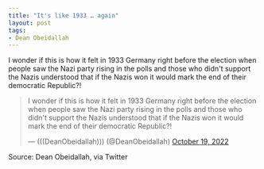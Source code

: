 ```yaml
---
title: "It's like 1933 … again"
layout: post
tags:
- Dean Obeidallah
---
```


I wonder if this is how it felt in 1933 Germany right before the election when people saw the Nazi party rising in the polls and those who didn't support the Nazis understood that if the Nazis won it would mark the end of their democratic Republic?!

<blockquote class="twitter-tweet"><p lang="en" dir="ltr">I wonder if this is how it felt in 1933 Germany right before the election when people saw the Nazi party rising in the polls and those who didn't support the Nazis understood that if the Nazis won it would mark the end of their democratic Republic?!</p>&mdash; (((DeanObeidallah))) (@DeanObeidallah) <a href="https://twitter.com/DeanObeidallah/status/1582697656576782337?ref_src=twsrc%5Etfw">October 19, 2022</a></blockquote> <script async src="https://platform.twitter.com/widgets.js" charset="utf-8"></script>

Source: Dean Obeidallah, via Twitter
